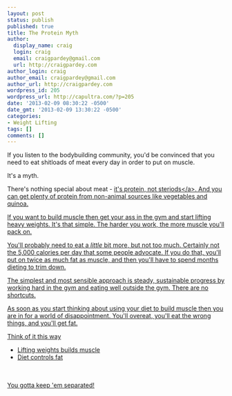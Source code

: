```yaml
---
layout: post
status: publish
published: true
title: The Protein Myth
author:
  display_name: craig
  login: craig
  email: craigpardey@gmail.com
  url: http://craigpardey.com
author_login: craig
author_email: craigpardey@gmail.com
author_url: http://craigpardey.com
wordpress_id: 205
wordpress_url: http://capultra.com/?p=205
date: '2013-02-09 08:30:22 -0500'
date_gmt: '2013-02-09 13:30:22 -0500'
categories:
- Weight Lifting
tags: []
comments: []
---
```

<p>If you listen to the bodybuilding community, you'd be convinced that you need to eat shitloads of meat every day in order to put on muscle.</p>
<p>It's a myth.</p>
<p>There's nothing special about meat - <a href="http:/&#47;jasonferruggia.com&#47;vegan-muscle-building&#47;">it's protein, not steriods<&#47;a>.  And you can get plenty of protein from non-animal sources like vegetables and quinoa.</p>
<p>If you want to build muscle then get your ass in the gym and start lifting heavy weights. It's that simple.  The harder you work, the more muscle you'll pack on.</p>
<p>You'll probably need to eat a <i>little</i> bit more, but not too much.  Certainly not the 5,000 calories per day that some people advocate.  If you do that, you'll put on twice as much fat as muscle, and then you'll have to spend months dieting to trim down.</p>
<p>The simplest and most sensible approach is steady, sustainable progress by working hard in the gym and eating well outside the gym.  There are no shortcuts.</p>
<p>As soon as you start thinking about using your diet to build muscle then you are in for a world of disappointment.  You'll overeat, you'll eat the wrong things, and you'll get fat.</p>
<p>Think of it this way</p>
<ul>
<li>Lifting weights builds muscle</li>
<li>Diet controls fat</li><br />
</ul><br />
You gotta keep 'em separated!</p>
